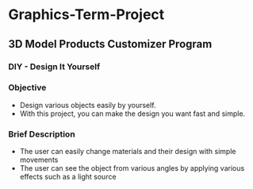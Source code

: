 # Graphics-Term-Project
  
## 3D Model Products Customizer Program

### DIY - Design It Yourself  
  
  

### Objective 
* Design various objects easily by yourself.
* With this project, you can make the design you want fast and simple.  


### Brief Description
* The user can easily change materials and their design with simple movements
* The user can see the object from various angles by applying various effects such as a light source


